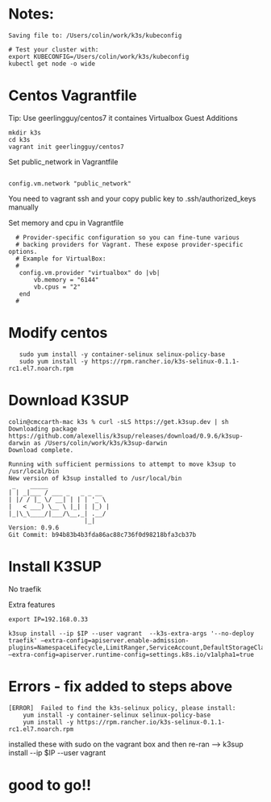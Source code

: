 

# Notes:

```
Saving file to: /Users/colin/work/k3s/kubeconfig

# Test your cluster with:
export KUBECONFIG=/Users/colin/work/k3s/kubeconfig
kubectl get node -o wide

```


# Centos Vagrantfile

Tip: Use geerlingguy/centos7 it containes Virtualbox Guest Additions

 

```
mkdir k3s
cd k3s
vagrant init geerlingguy/centos7
```

Set public_network in Vagrantfile
```

config.vm.network "public_network"

```


You need to vagrant ssh and your copy public key to .ssh/authorized_keys manually


Set memory and cpu in Vagrantfile

```
  # Provider-specific configuration so you can fine-tune various
  # backing providers for Vagrant. These expose provider-specific options.
  # Example for VirtualBox:
  #
   config.vm.provider "virtualbox" do |vb|
       vb.memory = "6144"
       vb.cpus = "2"
   end
  #
```  

# Modify centos

```
   sudo yum install -y container-selinux selinux-policy-base
   sudo yum install -y https://rpm.rancher.io/k3s-selinux-0.1.1-rc1.el7.noarch.rpm
```


# Download K3SUP

```
colin@cmccarth-mac k3s % curl -sLS https://get.k3sup.dev | sh
Downloading package https://github.com/alexellis/k3sup/releases/download/0.9.6/k3sup-darwin as /Users/colin/work/k3s/k3sup-darwin
Download complete.

Running with sufficient permissions to attempt to move k3sup to /usr/local/bin
New version of k3sup installed to /usr/local/bin
 _    _____                 
| | _|___ / ___ _   _ _ __  
| |/ / |_ \/ __| | | | '_ \ 
|   < ___) \__ \ |_| | |_) |
|_|\_\____/|___/\__,_| .__/ 
                     |_|    
Version: 0.9.6
Git Commit: b94b83b4b3fda86ac88c736f0d98218bfa3cb37b

```

# Install K3SUP

No traefik

Extra features

```
export IP=192.168.0.33

k3sup install --ip $IP --user vagrant  --k3s-extra-args '--no-deploy traefik' —extra-config=apiserver.enable-admission-plugins=NamespaceLifecycle,LimitRanger,ServiceAccount,DefaultStorageClass,DefaultTolerationSeconds,NodeRestriction,MutatingAdmissionWebhook,ValidatingAdmissionWebhook,ResourceQuota,PodPreset —extra-config=apiserver.runtime-config=settings.k8s.io/v1alpha1=true
```

# Errors - fix added to steps above
```
[ERROR]  Failed to find the k3s-selinux policy, please install:
    yum install -y container-selinux selinux-policy-base
    yum install -y https://rpm.rancher.io/k3s-selinux-0.1.1-rc1.el7.noarch.rpm
```

installed these with sudo on the vagrant box and then re-ran --> k3sup install --ip $IP --user vagrant

# good to go!!


